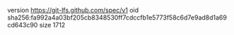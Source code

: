 version https://git-lfs.github.com/spec/v1
oid sha256:fa992a4a03bf205cb8348530ff7cdccfb1e5773f58c6d7e9ad8d1a69cd643c90
size 1712
